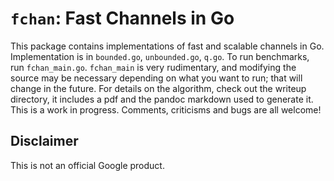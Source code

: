 # `fchan`: Fast Channels in Go

This package contains implementations of fast and scalable channels in Go.
Implementation is in `bounded.go`, `unbounded.go`, `q.go`. To run benchmarks, run
`fchan_main.go`. `fchan_main` is very rudimentary, and modifying the source may
be necessary depending on what you want to run; that will change in the future.
For details on the algorithm, check out the writeup directory, it includes a pdf
and the pandoc markdown used to generate it. This is a work in progress.
Comments, criticisms and bugs are all welcome!

## Disclaimer

This is not an official Google product.
